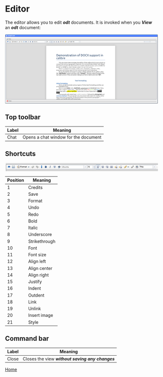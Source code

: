 # Editor

The editor allows you to edit ***odt*** documents.  It is invoked when you ***View*** an ***odt*** document:

![image](images/edit3.png)

## Top toolbar

|Label|Meaning|
|-|-|
|Chat|Opens a chat window for the document|

## Shortcuts

![image](images/edit2.png)

|Position|Meaning|
|-|-|
|1|Credits|
|2|Save|
|3|Format|
|4|Undo|
|5|Redo|
|6|Bold|
|7|Italic|
|8|Underscore|
|9|Strikethrough|
|10|Font|
|11|Font size|
|12|Align left|
|13|Align center|
|14|Align right|
|15|Justify|
|16|Indent|
|17|Outdent|
|18|Link|
|19|Unlink|
|20|Insert image|
|21|Style|

## Command bar

|Label|Meaning|
|-|-|
|Close|Closes the view ***without saving any changes***|

[Home](../README.md)
